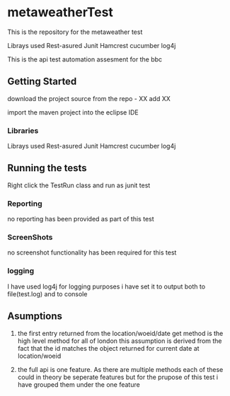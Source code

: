 # metaweatherTest
This is the repository for the metaweather test 

Librays used 
Rest-asured
Junit 
Hamcrest
cucumber 
log4j



This is the api test automation assesment for the bbc 

## Getting Started

download the project source from the repo - XX add XX

import the maven project into the eclipse IDE

### Libraries

Librays used 
Rest-asured
Junit 
Hamcrest
cucumber 
log4j


## Running the tests
Right click the TestRun class and run as junit test

### Reporting

no reporting has been provided as part of this test

### ScreenShots

no screenshot functionality has been required for this test

### logging

I have used log4j for logging purposes i have set it to output both to file(test.log) and to console

## Asumptions

1. the first entry returned from the location/woeid/date get method is the high level method for all of london this assumption is derived from the fact that the id matches the object returned for current date at location/woeid 

2. the full api is one feature. As there are multiple methods each of these could in theory be seperate features but for the prupose of this test i have grouped them under the one feature


